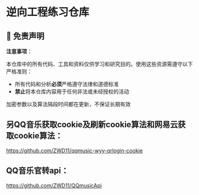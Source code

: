 # 逆向工程练习仓库

## 🚨 免责声明

**注意事项**：

本仓库中的所有代码、工具和资料仅供学习和研究目的。使用这些资源需遵守以下严格准则：

- 所有代码和分析**必须**严格遵守法律和道德标准
- **禁止**将本仓库内容用于任何非法或未经授权的活动

加密参数以及算法隔段时间都在更新，不保证长期有效

## 另QQ音乐获取cookie及刷新cookie算法和网易云获取cookie算法：

https://github.com/ZWD11/qqmusic-wyy-qrlogin-cookie

## QQ音乐官转api：
https://github.com/ZWD11/QQmusicApi

